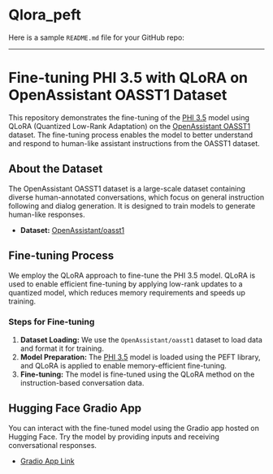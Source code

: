 # Qlora_peft

Here is a sample `README.md` file for your GitHub repo:

---

# Fine-tuning PHI 3.5 with QLoRA on OpenAssistant OASST1 Dataset

This repository demonstrates the fine-tuning of the [PHI 3.5](https://huggingface.co/microsoft/Phi-3.5-mini-instruct) model using QLoRA (Quantized Low-Rank Adaptation) on the [OpenAssistant OASST1](https://huggingface.co/datasets/OpenAssistant/oasst1) dataset. The fine-tuning process enables the model to better understand and respond to human-like assistant instructions from the OASST1 dataset.

## About the Dataset

The OpenAssistant OASST1 dataset is a large-scale dataset containing diverse human-annotated conversations, which focus on general instruction following and dialog generation. It is designed to train models to generate human-like responses.

- **Dataset:** [OpenAssistant/oasst1](https://huggingface.co/datasets/OpenAssistant/oasst1)


## Fine-tuning Process

We employ the QLoRA approach to fine-tune the PHI 3.5 model. QLoRA is used to enable efficient fine-tuning by applying low-rank updates to a quantized model, which reduces memory requirements and speeds up training.

### Steps for Fine-tuning

1. **Dataset Loading:** We use the `OpenAssistant/oasst1` dataset to load data and format it for training.
2. **Model Preparation:** The [PHI 3.5](https://huggingface.co/kartheekb7/peft_phi3.5) model is loaded using the PEFT library, and QLoRA is applied to enable memory-efficient fine-tuning.
3. **Fine-tuning:** The model is fine-tuned using the QLoRA method on the instruction-based conversation data.

## Hugging Face Gradio App

You can interact with the fine-tuned model using the Gradio app hosted on Hugging Face. Try the model by providing inputs and receiving conversational responses.

- [Gradio App Link](https://huggingface.co/spaces/Kartheekb7/peft_phi3.5)


